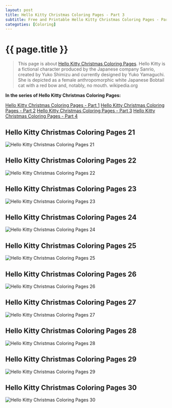 ```yaml
---
layout: post
title: Hello Kitty Christmas Coloring Pages - Part 3
subtitle: Free and Printable Hello Kitty Christmas Coloring Pages - Part 3
categoties: [Coloring]
---
```

{{ page.title }}
================
> This page is about [Hello Kitty Christmas Coloring Pages](https://hoanghabelle.github.io/). Hello Kitty is a fictional character produced by the Japanese company Sanrio, created by Yuko Shimizu and currently designed by Yuko Yamaguchi. She is depicted as a female anthropomorphic white Japanese Bobtail cat with a red bow and, notably, no mouth. wikipedia.org

**In the series of Hello Kitty Christmas Coloring Pages:**

[Hello Kitty Christmas Coloring Pages - Part 1](https://hoanghabelle.github.io/2017/11/03/Hello-Kitty-Christmas-Coloring-Pages-part-1.html)
[Hello Kitty Christmas Coloring Pages - Part 2](https://hoanghabelle.github.io/2017/11/03/Hello-Kitty-Christmas-Coloring-Pages-part-2.html)
[Hello Kitty Christmas Coloring Pages - Part 3](https://hoanghabelle.github.io/2017/11/03/Hello-Kitty-Christmas-Coloring-Pages-part-3.html)
[Hello Kitty Christmas Coloring Pages - Part 4](https://hoanghabelle.github.io/2017/11/03/Hello-Kitty-Christmas-Coloring-Pages-part-4.html)

## Hello Kitty Christmas Coloring Pages 21
![Hello Kitty Christmas Coloring Pages 21](https://hoanghabelle.github.io/img/Hello-Kitty-Christmas-Coloring-Pages%20(21).jpg "Hello Kitty Christmas Coloring Pages 21")

## Hello Kitty Christmas Coloring Pages 22
![Hello Kitty Christmas Coloring Pages 22](https://hoanghabelle.github.io/img/Hello-Kitty-Christmas-Coloring-Pages%20(22).jpg "Hello Kitty Christmas Coloring Pages 22")

## Hello Kitty Christmas Coloring Pages 23
![Hello Kitty Christmas Coloring Pages 23](https://hoanghabelle.github.io/img/Hello-Kitty-Christmas-Coloring-Pages%20(23).jpg "Hello Kitty Christmas Coloring Pages 23")

## Hello Kitty Christmas Coloring Pages 24
![Hello Kitty Christmas Coloring Pages 24](https://hoanghabelle.github.io/img/Hello-Kitty-Christmas-Coloring-Pages%20(24).jpg "Hello Kitty Christmas Coloring Pages 24")

<script async src="//pagead2.googlesyndication.com/pagead/js/adsbygoogle.js"></script><ins class="adsbygoogle" style="display:block" data-ad-format="fluid" data-ad-layout-key="-8i+1w-dq+e9+ft" data-ad-client="ca-pub-6753140515841889" data-ad-slot="6190446671"></ins> <script> (adsbygoogle = window.adsbygoogle || []).push({}); </script>

## Hello Kitty Christmas Coloring Pages 25
![Hello Kitty Christmas Coloring Pages 25](https://hoanghabelle.github.io/img/Hello-Kitty-Christmas-Coloring-Pages%20(25).jpg "Hello Kitty Christmas Coloring Pages 25")

## Hello Kitty Christmas Coloring Pages 26
![Hello Kitty Christmas Coloring Pages 26](https://hoanghabelle.github.io/img/Hello-Kitty-Christmas-Coloring-Pages%20(26).jpg "Hello Kitty Christmas Coloring Pages 26")

## Hello Kitty Christmas Coloring Pages 27
![Hello Kitty Christmas Coloring Pages 27](https://hoanghabelle.github.io/img/Hello-Kitty-Christmas-Coloring-Pages%20(27).jpg "Hello Kitty Christmas Coloring Pages 27")

## Hello Kitty Christmas Coloring Pages 28
![Hello Kitty Christmas Coloring Pages 28](https://hoanghabelle.github.io/img/Hello-Kitty-Christmas-Coloring-Pages%20(28).jpg "Hello Kitty Christmas Coloring Pages 28")

<script async src="//pagead2.googlesyndication.com/pagead/js/adsbygoogle.js"></script><ins class="adsbygoogle" style="display:block" data-ad-format="fluid" data-ad-layout-key="-8i+1w-dq+e9+ft" data-ad-client="ca-pub-6753140515841889" data-ad-slot="6190446671"></ins> <script> (adsbygoogle = window.adsbygoogle || []).push({}); </script>

## Hello Kitty Christmas Coloring Pages 29
![Hello Kitty Christmas Coloring Pages 29](https://hoanghabelle.github.io/img/Hello-Kitty-Christmas-Coloring-Pages%20(29).jpg "Hello Kitty Christmas Coloring Pages 29")

## Hello Kitty Christmas Coloring Pages 30
![Hello Kitty Christmas Coloring Pages 30](https://hoanghabelle.github.io/img/Hello-Kitty-Christmas-Coloring-Pages%20(30).jpg "Hello Kitty Christmas Coloring Pages 30")

